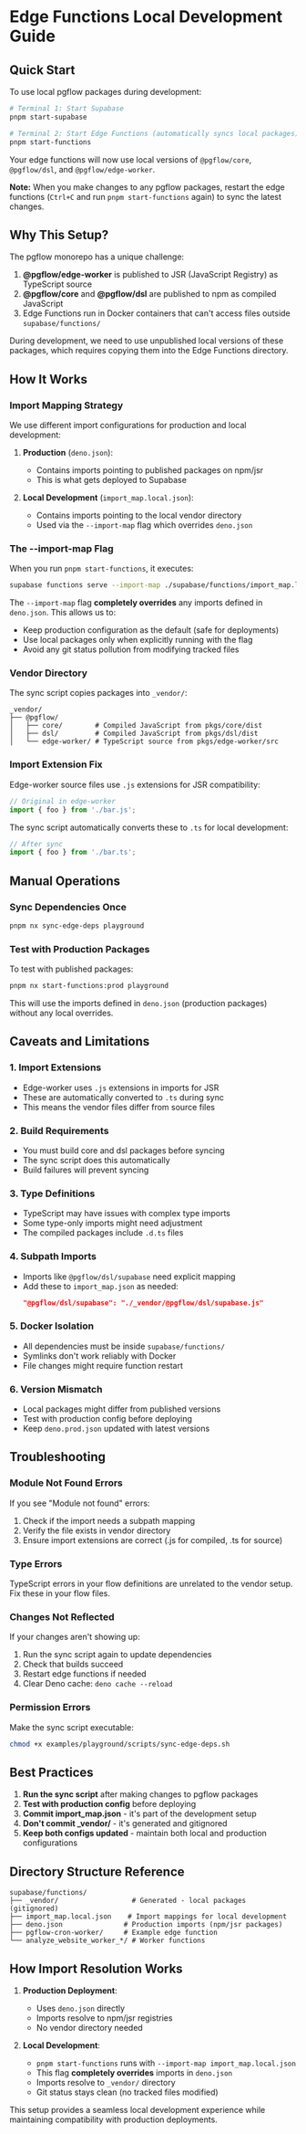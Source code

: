 # Edge Functions Local Development Guide

## Quick Start

To use local pgflow packages during development:

```bash
# Terminal 1: Start Supabase
pnpm start-supabase

# Terminal 2: Start Edge Functions (automatically syncs local packages)
pnpm start-functions
```

Your edge functions will now use local versions of `@pgflow/core`, `@pgflow/dsl`, and `@pgflow/edge-worker`.

**Note:** When you make changes to any pgflow packages, restart the edge functions (`Ctrl+C` and run `pnpm start-functions` again) to sync the latest changes.

## Why This Setup?

The pgflow monorepo has a unique challenge:

1. **@pgflow/edge-worker** is published to JSR (JavaScript Registry) as TypeScript source
2. **@pgflow/core** and **@pgflow/dsl** are published to npm as compiled JavaScript
3. Edge Functions run in Docker containers that can't access files outside `supabase/functions/`

During development, we need to use unpublished local versions of these packages, which requires copying them into the Edge Functions directory.

## How It Works

### Import Mapping Strategy

We use different import configurations for production and local development:

1. **Production** (`deno.json`):
   - Contains imports pointing to published packages on npm/jsr
   - This is what gets deployed to Supabase

2. **Local Development** (`import_map.local.json`):
   - Contains imports pointing to the local vendor directory
   - Used via the `--import-map` flag which overrides `deno.json`

### The --import-map Flag

When you run `pnpm start-functions`, it executes:
```bash
supabase functions serve --import-map ./supabase/functions/import_map.local.json
```

The `--import-map` flag **completely overrides** any imports defined in `deno.json`. This allows us to:
- Keep production configuration as the default (safe for deployments)
- Use local packages only when explicitly running with the flag
- Avoid any git status pollution from modifying tracked files

### Vendor Directory

The sync script copies packages into `_vendor/`:

```
_vendor/
├── @pgflow/
│   ├── core/        # Compiled JavaScript from pkgs/core/dist
│   ├── dsl/         # Compiled JavaScript from pkgs/dsl/dist
│   └── edge-worker/ # TypeScript source from pkgs/edge-worker/src
```

### Import Extension Fix

Edge-worker source files use `.js` extensions for JSR compatibility:
```typescript
// Original in edge-worker
import { foo } from './bar.js';
```

The sync script automatically converts these to `.ts` for local development:
```typescript
// After sync
import { foo } from './bar.ts';
```

## Manual Operations

### Sync Dependencies Once

```bash
pnpm nx sync-edge-deps playground
```

### Test with Production Packages

To test with published packages:

```bash
pnpm nx start-functions:prod playground
```

This will use the imports defined in `deno.json` (production packages) without any local overrides.

## Caveats and Limitations

### 1. Import Extensions
- Edge-worker uses `.js` extensions in imports for JSR
- These are automatically converted to `.ts` during sync
- This means the vendor files differ from source files

### 2. Build Requirements
- You must build core and dsl packages before syncing
- The sync script does this automatically
- Build failures will prevent syncing

### 3. Type Definitions
- TypeScript may have issues with complex type imports
- Some type-only imports might need adjustment
- The compiled packages include `.d.ts` files

### 4. Subpath Imports
- Imports like `@pgflow/dsl/supabase` need explicit mapping
- Add these to `import_map.json` as needed:
  ```json
  "@pgflow/dsl/supabase": "./_vendor/@pgflow/dsl/supabase.js"
  ```

### 5. Docker Isolation
- All dependencies must be inside `supabase/functions/`
- Symlinks don't work reliably with Docker
- File changes might require function restart

### 6. Version Mismatch
- Local packages might differ from published versions
- Test with production config before deploying
- Keep `deno.prod.json` updated with latest versions

## Troubleshooting

### Module Not Found Errors

If you see "Module not found" errors:

1. Check if the import needs a subpath mapping
2. Verify the file exists in vendor directory
3. Ensure import extensions are correct (.js for compiled, .ts for source)

### Type Errors

TypeScript errors in your flow definitions are unrelated to the vendor setup. Fix these in your flow files.

### Changes Not Reflected

If your changes aren't showing up:

1. Run the sync script again to update dependencies
2. Check that builds succeed
3. Restart edge functions if needed
4. Clear Deno cache: `deno cache --reload`

### Permission Errors

Make the sync script executable:
```bash
chmod +x examples/playground/scripts/sync-edge-deps.sh
```

## Best Practices

1. **Run the sync script** after making changes to pgflow packages
2. **Test with production config** before deploying
3. **Commit import_map.json** - it's part of the development setup
4. **Don't commit _vendor/** - it's generated and gitignored
5. **Keep both configs updated** - maintain both local and production configurations

## Directory Structure Reference

```
supabase/functions/
├── _vendor/                  # Generated - local packages (gitignored)
├── import_map.local.json    # Import mappings for local development
├── deno.json               # Production imports (npm/jsr packages)
├── pgflow-cron-worker/     # Example edge function
└── analyze_website_worker_*/ # Worker functions
```

## How Import Resolution Works

1. **Production Deployment**:
   - Uses `deno.json` directly
   - Imports resolve to npm/jsr registries
   - No vendor directory needed

2. **Local Development**:
   - `pnpm start-functions` runs with `--import-map import_map.local.json`
   - This flag **completely overrides** imports in `deno.json`
   - Imports resolve to `_vendor/` directory
   - Git status stays clean (no tracked files modified)

This setup provides a seamless local development experience while maintaining compatibility with production deployments.